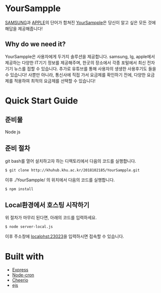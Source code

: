 # YourSampple

[SAMSUNG](https://www.samsung.com/sec/)과 [APPLE](https://www.apple.com/)의
단어가 합쳐진 [YourSampple](http://khuhub.khu.ac.kr/2018102185/YourSampple)은 
당신이 알고 싶은 모든 것에 해답을 제공해줍니다!

## Why do we need it?

YourSampple은 사용자에게 두가지 솔루션을 제공합니다.
samsung, lg, apple에서 제공하는 다양한 IT기기 정보를 제공해주며,
한곳의 장소에서 각종 포털에서 최신 전자기기 뉴스를 접할 수 있습니다.
추가로 유튜브를 통해 사용자의 생생한 사용후기도 들을 수 있습니다!
사뿐만 아니라, 통신사에 직접 가서 요금제를 확인하기 전에, 다양한 요금제를
적용하여 최적의 요금제를 선택할 수 있습니다!

# Quick Start Guide

## 준비물

Node js

## 준비 절차

git bash를 열어 설치하고자 하는 디렉토리에서 다음의 코드를 실행합니다.
```shell
$ git clone http://khuhub.khu.ac.kr/2018102185/YourSampple.git
```

이후 ./YourSampple/ 의 위치에서 다음의 코드를 실행합니다.
```shell
$ npm install
```

## Local환경에서 호스팅 시작하기

위 절차가 마무리 된다면, 아래의 코드를 입력하세요.

```shell
$ node server-local.js
```
이후 주소창에 [localohst:23023](localhost:23023)을 입력하시면 접속할 수 있습니다.

# Built with

* [Express](https://github.com/expressjs/express)
* [Node-cron](https://github.com/kelektiv/node-cron)
* [Cheerio](https://github.com/cheeriojs/cheerio)
* [ejs](https://github.com/mde/ejs)
